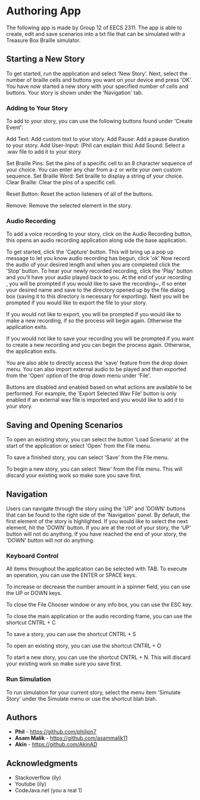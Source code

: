 # Authoring App

The following app is made by Group 12 of EECS 2311. The app is able to create, edit and save scenarios into a txt file that can be simulated with a Treasure Box Braille simulator. 

## Starting a New Story

To get started, run the application and select 'New Story'. Next, select the number of braille cells and buttons you want on your device and press 'OK'. You have now started a new story with your specified number of cells and buttons. Your story is shown under the 'Navigation' tab.

### Adding to Your Story

To add to your story, you can use the following buttons found under 'Create Event':

Add Text: Add custom text to your story. 
Add Pause: Add a pause duration to your story.
Add User-Input: (Phil can explain this)
Add Sound: Select a .wav file to add it to your story.

Set Braille Pins: Set the pins of a specific cell to an 8 character sequence of your choice. You can enter any char from a-z or write your own custom sequence.
Set Braille Word: Set braille to display a string of your choice.
Clear Braille: Clear the pins of a specific cell.

Reset Button: Reset the action listeners of all of the buttons.

Remove: Remove the selected element in the story.

### Audio Recording

To add a voice recording to your story, click on the Audio Recording button, this opens an audio recording application along side the base application.

To get started, click the 'Capture' button. This will bring up a pop up message to let you know audio recording has begun, click 'ok'
Now record the audio of your desired length and when you are completed click the 'Stop' button.
To hear your newly recorded recording, click the 'Play' button and you'll have your audio played back to you. At the end of your recording , you will be prompted if you would like to save the recording~, if so  enter your desired name and save to the directory opened up by the file dialog box (saving it to this directory is necessary for exporting). Next you will be prompted if you would like to export the file to your story.

If you would not like to export, you will be prompted if you would like to make a new recording, if so the process will begin again. Otherwise the application exits.

If you would not like to save your recording you will be prompted if you want to create a new recording and  you can begin the process again. Otherwise, the application exits.

You are also able to directly access the 'save' feature from the drop down menu. You can also import external audio to be played and then exported from the 'Open' option of the drop down menu under 'File'. 

Buttons are disabled and enabled based on what actions are available to be performed. For example, the 'Export Selected Wav File' button is only enabled if an external wav file is imported and you would like to add it to your story.

## Saving and Opening Scenarios

To open an existing story, you can select the button 'Load Scenario' at the start of the application or select 'Open' from the File menu. 

To save a finished story, you can select 'Save' from the File menu.

To begin a new story, you can select 'New' from the File menu. This will discard your existing work so make sure you save first.

## Navigation

Users can navigate through the story using the 'UP' and 'DOWN' buttons that can be found to the right side of the 'Navigation' panel. By default, the first element of the story is highlighted. If you would like to select the next element, hit the 'DOWN' button. If you are at the root of your story, the 'UP' button will not do anything. If you have reached the end of your story, the 'DOWN' button will not do anything.

### Keyboard Control

All items throughout the application can be selected with TAB. To execute an operation, you can use the ENTER or SPACE keys. 

To increase or decrease the number amount in a spinner field, you can use the UP or DOWN keys.

To close the File Chooser window or any info box, you can use the ESC key.

To close the main application or the audio recording frame, you can use the shortcut CNTRL + C

To save a story, you can use the shortcut CNTRL + S

To open an existing story, you can use the shortcut CNTRL + O

To start a new story, you can use the shortcut CNTRL + N. This will discard your existing work so make sure you save first.

### Run Simulation

To run simulation for your current story, select the menu item 'Simulate Story' under the Simulate menu or use the shortcut blah blah.

## Authors

* **Phil** - https://github.com/philipn7
* **Asam Malik** - https://github.com/asammalik11
* **Akin** - https://github.com/AkinAD

## Acknowledgments

* Stackoverflow (ily)
* Youtube (ily)
* CodeJava.net (you a real 1)

